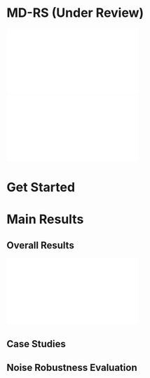 # MD-RS (Under Review)
![](figures/fig_schematic_MD-RS.pdf)
![](figures/fig_demonstration_MD-RS.pdf)

# Get Started

# Main Results

## Overall Results
![Benchmark Results](figures/KDD2024_Tables.pdf)

## Case Studies

## Noise Robustness Evaluation
